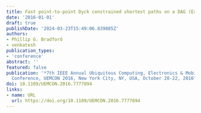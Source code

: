 ```yaml
---
title: Fast point-to-point Dyck constrained shortest paths on a DAG (Extended abstract)
date: '2016-01-01'
draft: true
publishDate: '2024-03-23T15:49:06.839885Z'
authors:
- Phillip G. Bradford
- venkatesh
publication_types:
- 'conference'
abstract: ''
featured: false
publication: '*7th IEEE Annual Ubiquitous Computing, Electronics & Mobile Communication
  Conference, UEMCON 2016, New York City, NY, USA, October 20-22, 2016*'
doi: 10.1109/UEMCON.2016.7777894
links:
- name: URL
  url: https://doi.org/10.1109/UEMCON.2016.7777894
---
```


